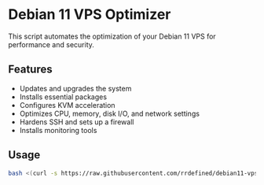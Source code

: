 # Debian 11 VPS Optimizer

This script automates the optimization of your Debian 11 VPS for performance and security.

## Features

- Updates and upgrades the system
- Installs essential packages
- Configures KVM acceleration
- Optimizes CPU, memory, disk I/O, and network settings
- Hardens SSH and sets up a firewall
- Installs monitoring tools

## Usage

```bash
bash <(curl -s https://raw.githubusercontent.com/rrdefined/debian11-vps-optimizer/main/vps-optimizer-debian11.sh)
